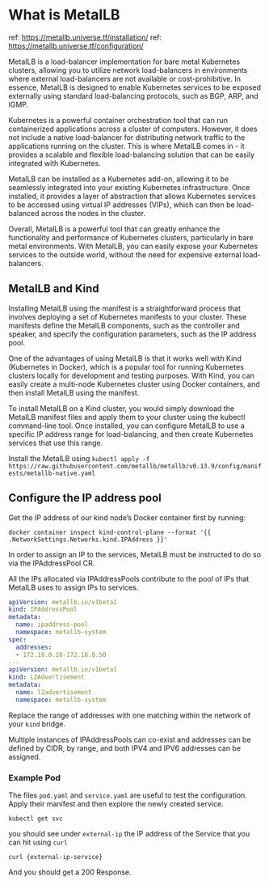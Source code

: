# What is MetalLB

ref: https://metallb.universe.tf/installation/
ref: https://metallb.universe.tf/configuration/

MetalLB is a load-balancer implementation for bare metal Kubernetes clusters, allowing you to utilize network load-balancers in environments where external load-balancers are not available or cost-prohibitive. In essence, MetalLB is designed to enable Kubernetes services to be exposed externally using standard load-balancing protocols, such as BGP, ARP, and IGMP.

Kubernetes is a powerful container orchestration tool that can run containerized applications across a cluster of computers. However, it does not include a native load-balancer for distributing network traffic to the applications running on the cluster. This is where MetalLB comes in - it provides a scalable and flexible load-balancing solution that can be easily integrated with Kubernetes.

MetalLB can be installed as a Kubernetes add-on, allowing it to be seamlessly integrated into your existing Kubernetes infrastructure. Once installed, it provides a layer of abstraction that allows Kubernetes services to be accessed using virtual IP addresses (VIPs), which can then be load-balanced across the nodes in the cluster.

Overall, MetalLB is a powerful tool that can greatly enhance the functionality and performance of Kubernetes clusters, particularly in bare metal environments. With MetalLB, you can easily expose your Kubernetes services to the outside world, without the need for expensive external load-balancers.

## MetalLB and Kind

Installing MetalLB using the manifest is a straightforward process that involves deploying a set of Kubernetes manifests to your cluster. These manifests define the MetalLB components, such as the controller and speaker, and specify the configuration parameters, such as the IP address pool.

One of the advantages of using MetalLB is that it works well with Kind (Kubernetes in Docker), which is a popular tool for running Kubernetes clusters locally for development and testing purposes. With Kind, you can easily create a multi-node Kubernetes cluster using Docker containers, and then install MetalLB using the manifest.

To install MetalLB on a Kind cluster, you would simply download the MetalLB manifest files and apply them to your cluster using the kubectl command-line tool. Once installed, you can configure MetalLB to use a specific IP address range for load-balancing, and then create Kubernetes services that use this range.

Install the MetalLB using `kubectl apply -f https://raw.githubusercontent.com/metallb/metallb/v0.13.9/config/manifests/metallb-native.yaml`

## Configure the IP address pool

Get the IP address of our kind node’s Docker container first by running:

`docker container inspect kind-control-plane --format '{{ .NetworkSettings.Networks.kind.IPAddress }}'`

In order to assign an IP to the services, MetalLB must be instructed to do so via the IPAddressPool CR.

All the IPs allocated via IPAddressPools contribute to the pool of IPs that MetalLB uses to assign IPs to services.

``` yaml
apiVersion: metallb.io/v1beta1
kind: IPAddressPool
metadata:
  name: ipaddress-pool
  namespace: metallb-system
spec:
  addresses:
  - 172.18.0.10-172.18.0.50
---
apiVersion: metallb.io/v1beta1
kind: L2Advertisement
metadata:
  name: l2advertisement
  namespace: metallb-system

```

Replace the range of addresses with one matching within the network of your `kind` bridge.

Multiple instances of IPAddressPools can co-exist and addresses can be defined by CIDR, by range, and both IPV4 and IPV6 addresses can be assigned.

### Example Pod

The files `pod.yaml` and `service.yaml` are useful to test the configuration. Apply their manifest and then explore the newly created service.

`kubectl get svc`

you should see under `external-ip` the IP address of the Service that you can hit using `curl`

`curl {external-ip-service}`

And you should get a 200 Response.